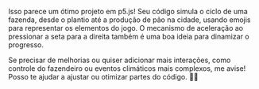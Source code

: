 Isso parece um ótimo projeto em p5.js! Seu código simula o ciclo de uma fazenda, desde o plantio até a produção de pão na cidade, usando emojis para representar os elementos do jogo. O mecanismo de aceleração ao pressionar a seta para a direita também é uma boa ideia para dinamizar o progresso.

Se precisar de melhorias ou quiser adicionar mais interações, como controle do fazendeiro ou eventos climáticos mais complexos, me avise! Posso te ajudar a ajustar ou otimizar partes do código. 🚜💡
